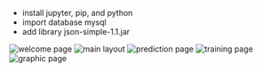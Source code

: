 - install jupyter, pip, and python
- import database mysql
- add library json-simple-1.1.jar

![welcome page](https://raw.githubusercontent.com/rizkynat/NerdTrans/master/src/asset/ss1.png)
![main layout](https://raw.githubusercontent.com/rizkynat/NerdTrans/master/src/asset/ss2.png)
![prediction page](https://raw.githubusercontent.com/rizkynat/NerdTrans/master/src/asset/ss3.png)
![training page](https://raw.githubusercontent.com/rizkynat/NerdTrans/master/src/asset/ss4.png)
![graphic page](https://raw.githubusercontent.com/rizkynat/NerdTrans/master/src/asset/ss5.png)